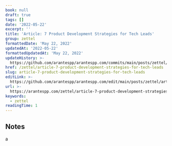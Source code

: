 ```yaml
---
book: null
draft: true
tags: []
date: '2022-05-22'
excerpt: ''
title: 'Article: 7 Product Development Strategies for Tech Leads'
group: zettel
formattedDate: 'May 22, 2022'
updatedAt: '2022-05-22'
formattedUpdatedAt: 'May 22, 2022'
updateHistory: >-
  https://github.com/arantespp/arantespp.com/commits/main/posts/zettel/article-7-product-development-strategies-for-tech-leads.md
href: /zettel/article-7-product-development-strategies-for-tech-leads
slug: article-7-product-development-strategies-for-tech-leads
editLink: >-
  https://github.com/arantespp/arantespp.com/edit/main/posts/zettel/article-7-product-development-strategies-for-tech-leads.md
url: >-
  https://arantespp.com/zettel/article-7-product-development-strategies-for-tech-leads
keywords:
  - zettel
readingTime: 1
---
```


## Notes

a
